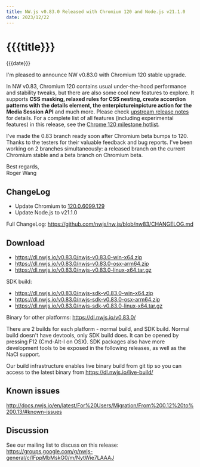 ```yaml
---
title: NW.js v0.83.0 Released with Chromium 120 and Node.js v21.1.0
date: 2023/12/22
---
```

# {{{title}}}
{{{date}}}

I'm pleased to announce NW v0.83.0 with Chromium 120 stable upgrade.

In NW v0.83, Chromium 120 contains usual under-the-hood performance and stability tweaks, but there are also some cool new features to explore. It supports **CSS masking, relaxed rules for CSS nesting, create accordion patterns with the details element, the enterpictureinpicture action for the Media Session API** and much more. Please check [upstream release notes](https://developer.chrome.com/blog/chrome-120-beta/) for details. For a complete list of all features (including experimental features) in this release, see the [Chrome 120 milestone hotlist](https://www.chromestatus.com/features#milestone=120).

I've made the 0.83 branch ready soon after Chromium beta bumps to 120. Thanks to the testers for their valuable feedback and bug reports. I've been working on 2 branches simultaneously: a released branch on the current Chromium stable and a beta branch on Chromium beta.

Best regards,  
Roger Wang

## ChangeLog

- Update Chromium to [120.0.6099.129](https://chromereleases.googleblog.com/2023/12/stable-channel-update-for-desktop_20.html)
- Update Node.js to v21.1.0

Full ChangeLog: https://github.com/nwjs/nw.js/blob/nw83/CHANGELOG.md

## Download 

* https://dl.nwjs.io/v0.83.0/nwjs-v0.83.0-win-x64.zip 
* https://dl.nwjs.io/v0.83.0/nwjs-v0.83.0-osx-arm64.zip 
* https://dl.nwjs.io/v0.83.0/nwjs-v0.83.0-linux-x64.tar.gz 

SDK build: 
* https://dl.nwjs.io/v0.83.0/nwjs-sdk-v0.83.0-win-x64.zip 
* https://dl.nwjs.io/v0.83.0/nwjs-sdk-v0.83.0-osx-arm64.zip 
* https://dl.nwjs.io/v0.83.0/nwjs-sdk-v0.83.0-linux-x64.tar.gz 

Binary for other platforms: https://dl.nwjs.io/v0.83.0/ 

There are 2 builds for each platform - normal build, and SDK build. Normal build doesn't have devtools, only SDK build does. lt can be opened by pressing F12 (Cmd-Alt-I on OSX). SDK packages also have more development tools to be exposed in the following releases, as well as the NaCl support.

Our build infrastructure enables live binary build from git tip so you can access to the latest binary from https://dl.nwjs.io/live-build/ 

## Known issues 

http://docs.nwjs.io/en/latest/For%20Users/Migration/From%200.12%20to%200.13/#known-issues

## Discussion

See our mailing list to discuss on this release: https://groups.google.com/g/nwjs-general/c/IFppMbMskG0/m/NytWie7LAAAJ
